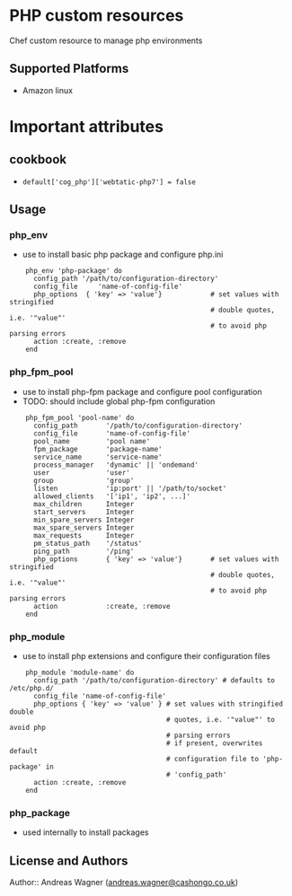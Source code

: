 # PHP custom resources

Chef custom resource to manage php environments

## Supported Platforms

- Amazon linux

# Important attributes
## cookbook

- `default['cog_php']['webtatic-php7'] = false`

## Usage

### php_env
- use to install basic php package and configure php.ini

```
    php_env 'php-package' do
      config_path '/path/to/configuration-directory'
      config_file     'name-of-config-file'
      php_options  { 'key' => 'value'}            # set values with stringified
                                                  # double quotes, i.e. '"value"'
                                                  # to avoid php parsing errors
      action :create, :remove
    end
```

### php_fpm_pool
- use to install php-fpm package and configure pool configuration
- TODO: should include global php-fpm configuration

```
    php_fpm_pool 'pool-name' do
      config_path       '/path/to/configuration-directory'
      config_file       'name-of-config-file'
      pool_name         'pool name'
      fpm_package       'package-name'
      service_name      'service-name'
      process_manager   'dynamic' || 'ondemand'
      user              'user'
      group             'group'
      listen            'ip:port' || '/path/to/socket'
      allowed_clients   '['ip1', 'ip2', ...]'
      max_children      Integer
      start_servers     Integer
      min_spare_servers Integer
      max_spare_servers Integer
      max_requests      Integer
      pm_status_path    '/status'
      ping_path         '/ping'
      php_options       { 'key' => 'value'}       # set values with stringified
                                                  # double quotes, i.e. '"value"'
                                                  # to avoid php parsing errors
      action            :create, :remove
    end
```

### php_module

- use to install php extensions and configure their configuration files

```
    php_module 'module-name' do
      config_path '/path/to/configuration-directory' # defaults to /etc/php.d/
      config_file 'name-of-config-file'
      php_options { 'key' => 'value' } # set values with stringified double
                                       # quotes, i.e. '"value"' to avoid php
                                       # parsing errors
                                       # if present, overwrites default
                                       # configuration file to 'php-package' in
                                       # 'config_path'
      action :create, :remove
    end
```

### php_package

- used internally to install packages

## License and Authors

Author:: Andreas Wagner (<andreas.wagner@cashongo.co.uk>)
